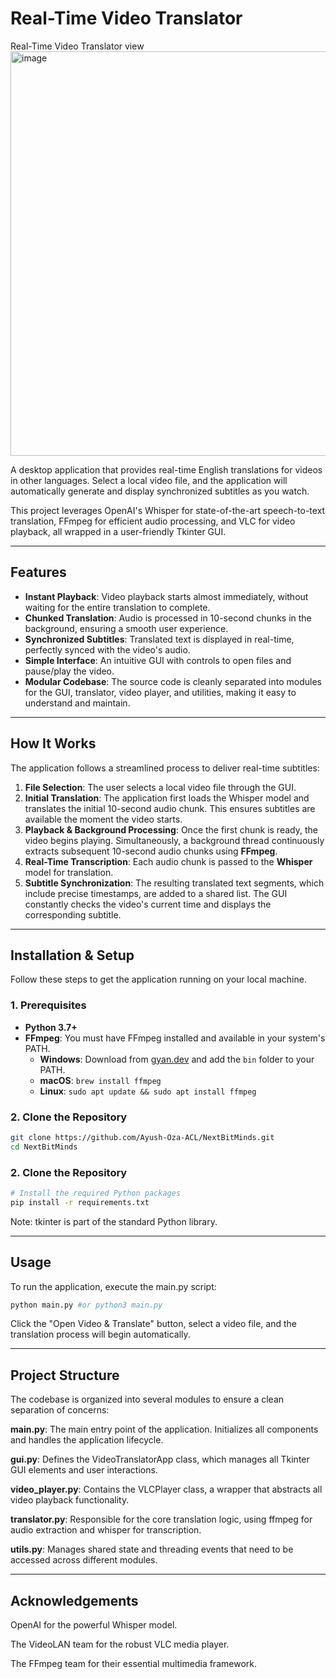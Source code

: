 # Real-Time Video Translator

Real-Time Video Translator view
<img width="857" height="647" alt="image" src="https://github.com/user-attachments/assets/5b19081e-a237-4ebe-b5c3-0d3b703ffaa8" />

A desktop application that provides real-time English translations for videos in other languages. Select a local video file, and the application will automatically generate and display synchronized subtitles as you watch.

This project leverages OpenAI's Whisper for state-of-the-art speech-to-text translation, FFmpeg for efficient audio processing, and VLC for video playback, all wrapped in a user-friendly Tkinter GUI.

---

## Features

-   **Instant Playback**: Video playback starts almost immediately, without waiting for the entire translation to complete.
-   **Chunked Translation**: Audio is processed in 10-second chunks in the background, ensuring a smooth user experience.
-   **Synchronized Subtitles**: Translated text is displayed in real-time, perfectly synced with the video's audio.
-   **Simple Interface**: An intuitive GUI with controls to open files and pause/play the video.
-   **Modular Codebase**: The source code is cleanly separated into modules for the GUI, translator, video player, and utilities, making it easy to understand and maintain.

---

## How It Works

The application follows a streamlined process to deliver real-time subtitles:

1.  **File Selection**: The user selects a local video file through the GUI.
2.  **Initial Translation**: The application first loads the Whisper model and translates the initial 10-second audio chunk. This ensures subtitles are available the moment the video starts.
3.  **Playback & Background Processing**: Once the first chunk is ready, the video begins playing. Simultaneously, a background thread continuously extracts subsequent 10-second audio chunks using **FFmpeg**.
4.  **Real-Time Transcription**: Each audio chunk is passed to the **Whisper** model for translation.
5.  **Subtitle Synchronization**: The resulting translated text segments, which include precise timestamps, are added to a shared list. The GUI constantly checks the video's current time and displays the corresponding subtitle.

---

## Installation & Setup

Follow these steps to get the application running on your local machine.

### 1. Prerequisites

-   **Python 3.7+**
-   **FFmpeg**: You must have FFmpeg installed and available in your system's PATH.
    -   **Windows**: Download from [gyan.dev](https://www.gyan.dev/ffmpeg/builds/) and add the `bin` folder to your PATH.
    -   **macOS**: `brew install ffmpeg`
    -   **Linux**: `sudo apt update && sudo apt install ffmpeg`

### 2. Clone the Repository

```bash
git clone https://github.com/Ayush-Oza-ACL/NextBitMinds.git
cd NextBitMinds
```
### 2. Clone the Repository

```bash
# Install the required Python packages
pip install -r requirements.txt
```
Note: tkinter is part of the standard Python library.

---

## Usage
To run the application, execute the main.py script:

```bash
python main.py #or python3 main.py
```

Click the "Open Video & Translate" button, select a video file, and the translation process will begin automatically.

---

## Project Structure

The codebase is organized into several modules to ensure a clean separation of concerns:

**main.py**: The main entry point of the application. Initializes all components and handles the application lifecycle.

**gui.py**: Defines the VideoTranslatorApp class, which manages all Tkinter GUI elements and user interactions.

**video_player.py**: Contains the VLCPlayer class, a wrapper that abstracts all video playback functionality.

**translator.py**: Responsible for the core translation logic, using ffmpeg for audio extraction and whisper for transcription.

**utils.py**: Manages shared state and threading events that need to be accessed across different modules.

---

## Acknowledgements
OpenAI for the powerful Whisper model.

The VideoLAN team for the robust VLC media player.

The FFmpeg team for their essential multimedia framework.
